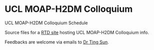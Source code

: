 # UCL MOAP-H2DM Colloquium
UCL MOAP-H2DM Colloquium Schedule
<!-- [![Documentation Status](https://readthedocs.org/projects/urbanmet-seminar/badge/?version=latest)](https://urbanmet-seminar.readthedocs.io/en/latest/?badge=latest) -->


Source files for a [RTD site](https://h2dm.readthedocs.io) hosting UCL MOAP-H2DM Colloquium info.

Feedbacks are welcome via emails to [Dr Ting Sun](mailto:ting.sun@ucl.ac.uk).
